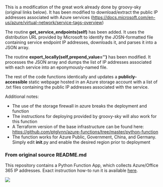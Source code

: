 This is a modification of the great work already done by groovy-sky (original links below). It has been modified to download/extract the public IP addresses associated with Azure services (https://docs.microsoft.com/en-us/azure/virtual-network/service-tags-overview)

The routine **get_service_endpoints(self)** has been added. It uses the distribution URL provided by Microsoft to identify the JOSN-formatted file containing service endpoint IP addresses, downloads it, and parses it into a JSON array.

The routine **export_locally(self,prepend_value='')** has been modified. It processes the JSON array and dumps the list of IP addresses associated with each service into an eponymously-named file.

The rest of the code functions identically and updates a **publicly-accessible** static webpage hosted in an Azure storage account with a list of .txt files containing the public IP addresses associated with the service.

Additional notes:

- The use of the storage firewall in azure breaks the deployment and function
- The instructions for deploying provided by groovy-sky will also work for this function
- A Terraform version of the base infrastructure can be found here: https://github.com/ptglynn/azure-functions/tree/master/python-function
- The function works for Azure Public, Government, China, and Germany. Simply edit __init__.py and enable the desired region prior to deployment

### From original source README.md

This repository contains a Python Function App, which collects Azure/Office 365 IP addresses. Exact instruction how-to run it is available [here](https://github.com/groovy-sky/azure/tree/master/func-parse-cloud-00#introduction).

![](https://raw.githubusercontent.com/groovy-sky/azure/master/images/func-az-ip/az_time_func.png)
